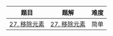| 题目                                                         | 题解                                                         | 难度 |
| ------------------------------------------------------------ | ------------------------------------------------------------ | ---- |
| [27. 移除元素](https://leetcode.cn/problems/remove-element/) | [27. 移除元素](https://github.com/Hipopaaaaa/MyLeetcode/blob/main/question/20-30/27.%20%E7%A7%BB%E9%99%A4%E5%85%83%E7%B4%A0.md) | 简单 |
